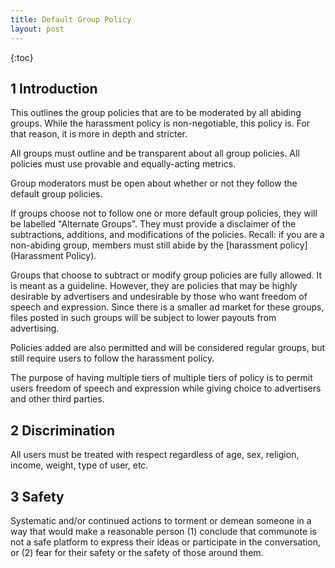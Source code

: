 ```yaml
---
title: Default Group Policy
layout: post
---
```


{:toc}

1 Introduction
---------------

This outlines the group policies that are to be moderated by all abiding groups. While the harassment policy is non-negotiable, this policy is. For that reason, it is more in depth and stricter.

All groups must outline and be transparent about all group policies. All policies must use provable and equally-acting metrics.

Group moderators must be open about whether or not they follow the default group policies.

If groups choose not to follow one or more default group policies, they will be labelled "Alternate Groups". They must provide a disclaimer of the subtractions, additions, and modifications of the policies. Recall: if you are a non-abiding group, members must still abide by the [harassment policy](Harassment Policy).

Groups that choose to subtract or modify group policies are fully allowed. It is meant as a guideline. However, they are policies that may be highly desirable by advertisers and undesirable by those who want freedom of speech and expression. Since there is a smaller ad market for these groups, files posted in such groups will be subject to lower payouts from advertising.

Policies added are also permitted and will be considered regular groups, but still require users to follow the harassment policy.

The purpose of having multiple tiers of multiple tiers of policy is to permit users freedom of speech and expression while giving choice to advertisers and other third parties.

2 Discrimination
----------------

All users must be treated with respect regardless of age, sex, religion, income, weight, type of user, etc.

3 Safety
--------

Systematic and/or continued actions to torment or demean someone in a way that would make a reasonable person (1) conclude that communote is not a safe platform to express their ideas or participate in the conversation, or (2) fear for their safety or the safety of those around them.
